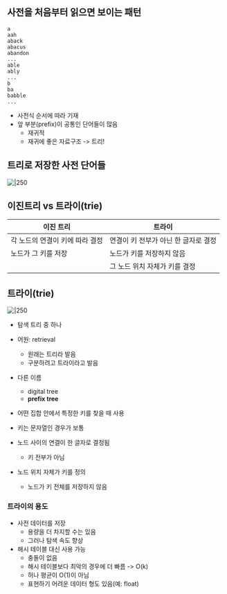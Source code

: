 ## 사전을 처음부터 읽으면 보이는 패턴
```text
a
aah
aback
abacus
abandon
...
able
ably
...
b
ba
babble
...
```
- 사전식 순서에 따라 기재
- 앞 부분(prefix)이 공통인 단어들이 많음
	- 재귀적
	- 재귀에 좋은 자료구조 -> 트리!

## 트리로 저장한 사전 단어들
![|250](https://i.imgur.com/DeoXf6t.png)


## 이진트리 vs 트라이(trie)

| 이진 트리 | 트라이 |
|-----------|--------|
| 각 노드의 연결이 키에 따라 결정 | 연결이 키 전부가 아닌 한 글자로 결정 |
| 노드가 그 키를 저장 | 노드가 키를 저장하지 않음 |
|  | 그 노드 위치 자체가 키를 결정 |

## 트라이(trie)
![|250](https://i.imgur.com/DeoXf6t.png)
- 탐색 트리 중 하나
- 어원: retrieval
	- 원래는 트리라 발음
	- 구분하려고 트라이라고 발음
- 다른 이름
	- digital tree
	- **prefix tree**

- 어떤 집합 안에서 특정한 키를 찾을 때 사용
- 키는 문자열인 경우가 보통
- 노드 사이의 연결이 한 글자로 결정됨
	- 키 전부가 아님
- 노드 위치 자체가 키를 정의
	- 노드가 키 전체를 저장하지 않음

### 트라이의 용도
- 사전 데이터를 저장
	- 용량을 더 차지할 수는 있음
	- 그러나 탐색 속도 향상
- 해시 테이블 대신 사용 가능
	- 충돌이 없음
	- 해시 테이블보다 최악의 경우에 더 빠름 -> O(k)
	- 허나 평균이 O(1)이 아님
	- 표현하기 어려운 데이터 형도 있음(예: float)